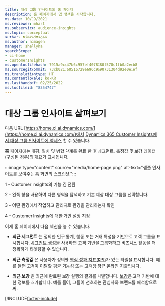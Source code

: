 ```yaml
---
title: 대상 그룹 인사이트의 홈 페이지
description: 홈 페이지에서 앱 탐색을 시작합니다.
ms.date: 10/19/2021
ms.reviewer: mhart
ms.subservice: audience-insights
ms.topic: conceptual
author: NimrodMagen
ms.author: nimagen
manager: shellyha
searchScope:
- ci-home
- customerInsights
ms.openlocfilehash: 7915a9c447b6c957ef4078380f578c1fb0a2ecb8
ms.sourcegitcommit: 73cb021760516729e696c9a90731304d92e0e1ef
ms.translationtype: HT
ms.contentlocale: ko-KR
ms.lasthandoff: 02/25/2022
ms.locfileid: "8354747"
---
```

# <a name="explore-audience-insights"></a>대상 그룹 인사이트 살펴보기

다음 URL [https://home.ci.ai.dynamics.com/](https://home.ci.ai.dynamics.com/)에서 [Dynamics 365 Customer Insights에서 대상 그룹 인사이트에 액세스](https://home.ci.ai.dynamics.com/) 할 수 있습니다.

**홈** 페이지에는 [매핑](map-entities.md), [일치](match-entities.md) 및 [병합](merge-entities.md) 단계를 완료 한 후 세그먼트, 측정값 및 보강 데이터(구성된 경우)의 개요가 표시됩니다.

:::image type="content" source="media/home-page.png" alt-text="샘플 인사이트를 보여주는 홈 화면의 스크린샷.":::

1 - Customer Insights의 기능 간 전환 

2 - 왼쪽 창을 사용하여 다른 영역을 탐색하고 기본 대상 대상 그룹를 선택합니다.

3 - 어떤 환경에서 작업하고 관리자로 환경을 관리하는지 확인

4 - Customer Insights에 대한 개인 설정 지정

이제 홈 페이지에서 다음 섹션을 볼 수 있습니다.

- **최근 세그먼트** 는 정의한 인구 통계, 행동 또는 거래 특성을 기반으로 고객 그룹을 표시합니다. [세그먼트 생성](segments.md)을 사용하면 고객 기반을 그룹화하고 비즈니스 활동을 더 정확하게 타겟팅할 수 있습니다.

- **최근 측정값** 은 사용자가 정의한 [핵심 성과 지표(KPI)](measures.md)가 있는 타일을 표시합니다. 예를 들면 고객이 이탈할 평균 가능성 또는 고객당 평균 온라인 지출입니다.

- **최근 보강** 은 최근에 완료된 보강 실행의 결과를 나열합니다. [보강](enrichment-hub.md)은 고객 기반에 대한 정보를 추가합니다. 예를 들어, 그들이 선호하는 관심사와 브랜드를 해석함으로써.


[!INCLUDE[footer-include](../includes/footer-banner.md)]
